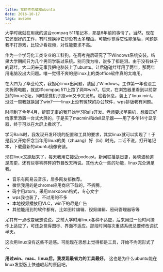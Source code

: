 ```yaml
---
title: 我的老电脑和ubuntu
date: 2016-10-17
tags: awsome
---
```


大学时我就在用我的这台compaq 511笔记本，那是6年前的事情了。当然，现在它还很好的工作，有时想换掉它却没有太多理由。可能你觉得它性能落后，问题是我不打游戏，比较少看视频，对性能要求不高。

<!--more-->

作为一个学习化工类专业的工科狗，在高考完后研究了下Windows系统安装，结果大学期间只为几个男同学装过系统。别问我为啥，说多了都是泪。由于没有妹子的羁绊，大二闲来无事我把电脑装上了ubuntu。让后磕磕绊绊用了两年，那两年用电脑没出大问题。唯一觉得不爽的是linux上的类office软件真的太难用。

在大四为了毕业论文，我担心linux出问题，装回了Windows。工作第一年也没工夫折腾电脑，就这样compaq 511上跑了两年win7。后来，在浏览器里看到以前常逛的linux论坛，同时感觉机子跑win又卡又发热。趁着休息，装上了linux mint。没过一周我就换回了win7——linux上没有微软的办公软件，wps排版老有问题。

时间到了今年4月，辞职无事的我开始学习Rails开发。老师要求苹果机，想着正好给家里添置一台式大屏的。于是买了macmini和dell显示器——用了多年14寸显示器，终于可以在大屏上撒欢了。

学习Rails时，我发现开发环境的配置和工具的要求，其实linux就可以实现了！于是我又开始怀念当年用linux的美（zhuang）好（bi）时光。二话不说，打开笔记本，下载最新的ubuntu镜像安装。

现在linux又跑起来了，每天我用它接受podcast。新闻联播是日更，吴晓波频道是周更，还有些零零碎碎的节目改天再说。其他大众一些的功能，linux完全满足我。

- 音乐有网易云音乐，居多网友都推荐。
- 微信我用的是chrome应用商店下载的，不折腾。
- 码字用atom，采用markdown格式，专心文字
- wps我也装了，不过用的不多
- 本地视频播放用VLC，win下的尽是广告
- 其他能用到的软件都有，比如图片编辑、视频编辑、密码管理器等等

尤其有一点改变我想说说。之前大学时用linux各种不适应，后来用过一段时间操作上适应了，可还总觉得图标、界面不适应。那段时间每次重装系统总要修改调试半天。

这次用linux没有这些不适感。可能现在思想上觉得都是工具，开始不拘泥形式了～

**用过win、mac、linux后，我发现最省力的工具最好。** 这也是为什么ubuntu能在linux发型版上快速崛起的原因吧。